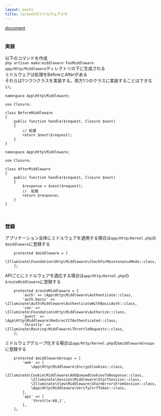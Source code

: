 ```yaml
---
layout: posts
title: laravelのミドルウェアメモ 
---
```

[document](https://laravel.com/docs/5.2/middleware)   
<br>

### 実装
以下のコマンドを作成  
`php artisan make:middleware FooMiddleware`  
`app/Http/Middleware`ディレクトリの下に生成される  
ミドルウェアは処理をBeforeとAfterがある  
それらは1つづつクラスを実装する。両方1つのクラスに実装することはできない。  

```
namespace App\Http\Middleware;

use Closure;

class BeforeMiddleware
{
    public function handle($request, Closure $next)
    {
        // 処理
        return $next($request);
    }
}
```

```
namespace App\Http\Middleware;

use Closure;

class AfterMiddleware
{
    public function handle($request, Closure $next)
    {
        $response = $next($request);
        //  処理
        return $response;
    }
}
```
<br>

### 登録
アプリケーション全体にミドルウェアを適用する場合は`app/Http/Kernel.php`の`$middleware`に登録する  

```
    protected $middleware = [
        \Illuminate\Foundation\Http\Middleware\CheckForMaintenanceMode::class,
    ];
```

APIごとにミドルウェアを適応する場合は`app/Http/Kernel.php`の`$routeMiddleware`に登録する  

```
    protected $routeMiddleware = [
        'auth' => \App\Http\Middleware\Authenticate::class,
        'auth.basic' => \Illuminate\Auth\Middleware\AuthenticateWithBasicAuth::class,
        'can' => \Illuminate\Foundation\Http\Middleware\Authorize::class,
        'guest' => \App\Http\Middleware\RedirectIfAuthenticated::class,
        'throttle' => \Illuminate\Routing\Middleware\ThrottleRequests::class,
    ];
```

ミドルウェアグループ化する場合は`app/Http/Kernel.php`の`$middlewareGroups`に登録する 

```
    protected $middlewareGroups = [
        'web' => [
            \App\Http\Middleware\EncryptCookies::class,
            \Illuminate\Cookie\Middleware\AddQueuedCookiesToResponse::class,
            \Illuminate\Session\Middleware\StartSession::class,
            \Illuminate\View\Middleware\ShareErrorsFromSession::class,
            \App\Http\Middleware\VerifyCsrfToken::class,
        ],
        'api' => [
            'throttle:60,1',
        ],
    ];
```
<br>




















